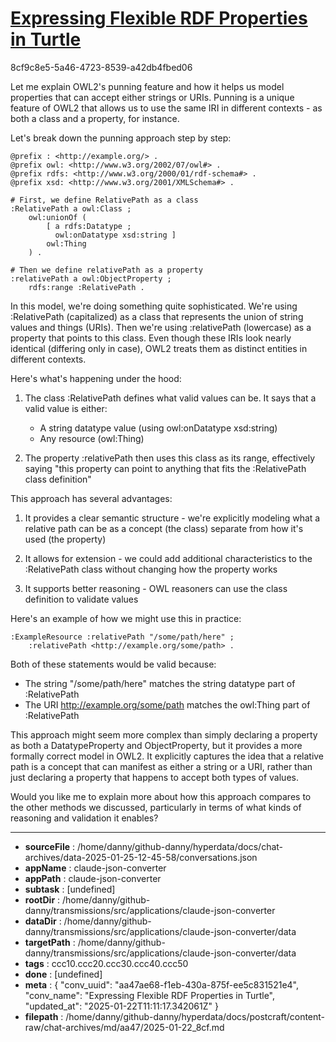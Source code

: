 # [Expressing Flexible RDF Properties in Turtle](https://claude.ai/chat/aa47ae68-f1eb-430a-875f-ee5c831521e4)

8cf9c8e5-5a46-4723-8539-a42db4fbed06

 Let me explain OWL2's punning feature and how it helps us model properties that can accept either strings or URIs. Punning is a unique feature of OWL2 that allows us to use the same IRI in different contexts - as both a class and a property, for instance.

Let's break down the punning approach step by step:

```turtle
@prefix : <http://example.org/> .
@prefix owl: <http://www.w3.org/2002/07/owl#> .
@prefix rdfs: <http://www.w3.org/2000/01/rdf-schema#> .
@prefix xsd: <http://www.w3.org/2001/XMLSchema#> .

# First, we define RelativePath as a class
:RelativePath a owl:Class ;
    owl:unionOf (
        [ a rdfs:Datatype ;
          owl:onDatatype xsd:string ]
        owl:Thing
    ) .

# Then we define relativePath as a property
:relativePath a owl:ObjectProperty ;
    rdfs:range :RelativePath .
```

In this model, we're doing something quite sophisticated. We're using :RelativePath (capitalized) as a class that represents the union of string values and things (URIs). Then we're using :relativePath (lowercase) as a property that points to this class. Even though these IRIs look nearly identical (differing only in case), OWL2 treats them as distinct entities in different contexts.

Here's what's happening under the hood:

1. The class :RelativePath defines what valid values can be. It says that a valid value is either:
   - A string datatype value (using owl:onDatatype xsd:string)
   - Any resource (owl:Thing)

2. The property :relativePath then uses this class as its range, effectively saying "this property can point to anything that fits the :RelativePath class definition"

This approach has several advantages:

1. It provides a clear semantic structure - we're explicitly modeling what a relative path can be as a concept (the class) separate from how it's used (the property)

2. It allows for extension - we could add additional characteristics to the :RelativePath class without changing how the property works

3. It supports better reasoning - OWL reasoners can use the class definition to validate values

Here's an example of how we might use this in practice:

```turtle
:ExampleResource :relativePath "/some/path/here" ;
    :relativePath <http://example.org/some/path> .
```

Both of these statements would be valid because:
- The string "/some/path/here" matches the string datatype part of :RelativePath
- The URI <http://example.org/some/path> matches the owl:Thing part of :RelativePath

This approach might seem more complex than simply declaring a property as both a DatatypeProperty and ObjectProperty, but it provides a more formally correct model in OWL2. It explicitly captures the idea that a relative path is a concept that can manifest as either a string or a URI, rather than just declaring a property that happens to accept both types of values.

Would you like me to explain more about how this approach compares to the other methods we discussed, particularly in terms of what kinds of reasoning and validation it enables?

---

* **sourceFile** : /home/danny/github-danny/hyperdata/docs/chat-archives/data-2025-01-25-12-45-58/conversations.json
* **appName** : claude-json-converter
* **appPath** : claude-json-converter
* **subtask** : [undefined]
* **rootDir** : /home/danny/github-danny/transmissions/src/applications/claude-json-converter
* **dataDir** : /home/danny/github-danny/transmissions/src/applications/claude-json-converter/data
* **targetPath** : /home/danny/github-danny/transmissions/src/applications/claude-json-converter/data
* **tags** : ccc10.ccc20.ccc30.ccc40.ccc50
* **done** : [undefined]
* **meta** : {
  "conv_uuid": "aa47ae68-f1eb-430a-875f-ee5c831521e4",
  "conv_name": "Expressing Flexible RDF Properties in Turtle",
  "updated_at": "2025-01-22T11:11:17.342061Z"
}
* **filepath** : /home/danny/github-danny/hyperdata/docs/postcraft/content-raw/chat-archives/md/aa47/2025-01-22_8cf.md